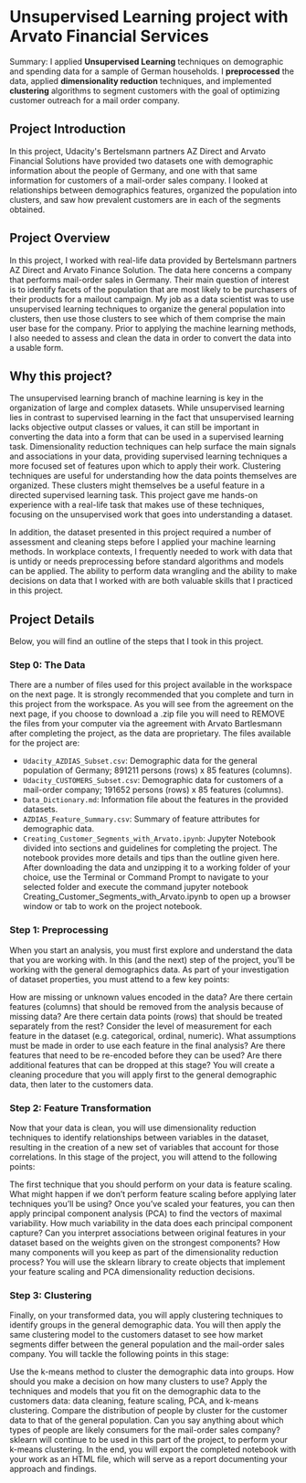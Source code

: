 # Unsupervised Learning project with Arvato Financial Services
Summary: I applied **Unsupervised Learning** techniques on demographic and spending data for a sample of German households. I **preprocessed** the data, applied **dimensionality reduction** techniques, and implemented **clustering** algorithms to segment customers with the goal of optimizing customer outreach for a mail order company.

## Project Introduction
In this project, Udacity's Bertelsmann partners AZ Direct and Arvato Financial Solutions have provided two datasets one with demographic information about the people of Germany, and one with that same information for customers of a mail-order sales company. I looked at relationships between demographics features, organized the population into clusters, and saw how prevalent customers are in each of the segments obtained.

## Project Overview
In this project, I worked with real-life data provided by Bertelsmann partners AZ Direct and Arvato Finance Solution. The data here concerns a company that performs mail-order sales in Germany. Their main question of interest is to identify facets of the population that are most likely to be purchasers of their products for a mailout campaign. My job as a data scientist was to use unsupervised learning techniques to organize the general population into clusters, then use those clusters to see which of them comprise the main user base for the company. Prior to applying the machine learning methods, I also needed to assess and clean the data in order to convert the data into a usable form.

## Why this project?
The unsupervised learning branch of machine learning is key in the organization of large and complex datasets. While unsupervised learning lies in contrast to supervised learning in the fact that unsupervised learning lacks objective output classes or values, it can still be important in converting the data into a form that can be used in a supervised learning task. Dimensionality reduction techniques can help surface the main signals and associations in your data, providing supervised learning techniques a more focused set of features upon which to apply their work. Clustering techniques are useful for understanding how the data points themselves are organized. These clusters might themselves be a useful feature in a directed supervised learning task. This project gave me hands-on experience with a real-life task that makes use of these techniques, focusing on the unsupervised work that goes into understanding a dataset.

In addition, the dataset presented in this project required a number of assessment and cleaning steps before I applied your machine learning methods. In workplace contexts, I frequently needed to work with data that is untidy or needs preprocessing before standard algorithms and models can be applied. The ability to perform data wrangling and the ability to make decisions on data that I worked with are both valuable skills that I practiced in this project.

## Project Details
Below, you will find an outline of the steps that I took in this project. 

### Step 0: The Data
There are a number of files used for this project available in the workspace on the next page. It is strongly recommended that you complete and turn in this project from the workspace. As you will see from the agreement on the next page, if you choose to download a .zip file you will need to REMOVE the files from your computer via the agreement with Arvato Bartlesmann after completing the project, as the data are proprietary. The files available for the project are:

* `Udacity_AZDIAS_Subset.csv`: Demographic data for the general population of Germany; 891211 persons (rows) x 85 features (columns).
* `Udacity_CUSTOMERS_Subset.csv`: Demographic data for customers of a mail-order company; 191652 persons (rows) x 85 features (columns).
* `Data_Dictionary.md`: Information file about the features in the provided datasets.
* `AZDIAS_Feature_Summary.csv`: Summary of feature attributes for demographic data.
* `Creating_Customer_Segments_with_Arvato.ipynb`: Jupyter Notebook divided into sections and guidelines for completing the project. The notebook provides more details and tips than the outline given here.
After downloading the data and unzipping it to a working folder of your choice, use the Terminal or Command Prompt to navigate to your selected folder and execute the command jupyter notebook Creating_Customer_Segments_with_Arvato.ipynb to open up a browser window or tab to work on the project notebook.

### Step 1: Preprocessing
When you start an analysis, you must first explore and understand the data that you are working with. In this (and the next) step of the project, you’ll be working with the general demographics data. As part of your investigation of dataset properties, you must attend to a few key points:

How are missing or unknown values encoded in the data? Are there certain features (columns) that should be removed from the analysis because of missing data? Are there certain data points (rows) that should be treated separately from the rest?
Consider the level of measurement for each feature in the dataset (e.g. categorical, ordinal, numeric). What assumptions must be made in order to use each feature in the final analysis? Are there features that need to be re-encoded before they can be used? Are there additional features that can be dropped at this stage?
You will create a cleaning procedure that you will apply first to the general demographic data, then later to the customers data.

### Step 2: Feature Transformation
Now that your data is clean, you will use dimensionality reduction techniques to identify relationships between variables in the dataset, resulting in the creation of a new set of variables that account for those correlations. In this stage of the project, you will attend to the following points:

The first technique that you should perform on your data is feature scaling. What might happen if we don’t perform feature scaling before applying later techniques you’ll be using?
Once you’ve scaled your features, you can then apply principal component analysis (PCA) to find the vectors of maximal variability. How much variability in the data does each principal component capture? Can you interpret associations between original features in your dataset based on the weights given on the strongest components? How many components will you keep as part of the dimensionality reduction process?
You will use the sklearn library to create objects that implement your feature scaling and PCA dimensionality reduction decisions.

### Step 3: Clustering
Finally, on your transformed data, you will apply clustering techniques to identify groups in the general demographic data. You will then apply the same clustering model to the customers dataset to see how market segments differ between the general population and the mail-order sales company. You will tackle the following points in this stage:

Use the k-means method to cluster the demographic data into groups. How should you make a decision on how many clusters to use?
Apply the techniques and models that you fit on the demographic data to the customers data: data cleaning, feature scaling, PCA, and k-means clustering. Compare the distribution of people by cluster for the customer data to that of the general population. Can you say anything about which types of people are likely consumers for the mail-order sales company?
sklearn will continue to be used in this part of the project, to perform your k-means clustering. In the end, you will export the completed notebook with your work as an HTML file, which will serve as a report documenting your approach and findings.
